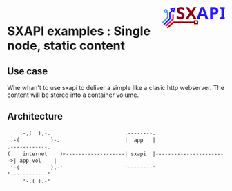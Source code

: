 <img align="right" height="50" src="https://raw.githubusercontent.com/startxfr/sxapi-core/dev/docs/assets/logo.svg?sanitize=true">

# SXAPI examples : Single node, static content

## Use case

Whe whan't to use sxapi to deliver a simple like a clasic http webserver. The content will 
be stored into a container volume.

## Architecture

```
    .-,(  ),-.                        .--------.
 .-(          )-.                     |  app   |                        .------------.
(    internet    )<-------------------| sxapi  |----------------------->| app-vol    |
 '-(          ).-'                    '--------'                        '------------'
     '-.( ).-'    

```
